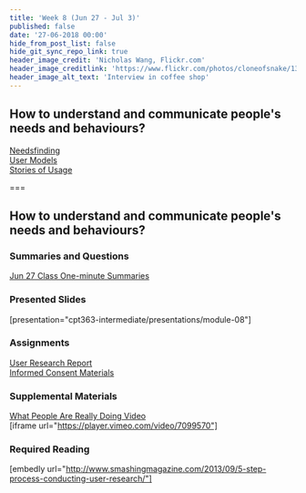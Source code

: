 ```yaml
---
title: 'Week 8 (Jun 27 - Jul 3)'
published: false
date: '27-06-2018 00:00'
hide_from_post_list: false
hide_git_sync_repo_link: true
header_image_credit: 'Nicholas Wang, Flickr.com'
header_image_creditlink: 'https://www.flickr.com/photos/cloneofsnake/13966760787/'
header_image_alt_text: 'Interview in coffee shop'
---
```


## How to understand and communicate people's needs and behaviours?
[Needsfinding](../../presentations/module-08?target=_blank#/module-08-4)  
[User Models](../../presentations/module-08?target=_blank#/module-08-5)  
[Stories of Usage](../../presentations/module-08?target=_blank#/module-08-6)  

===

## **How to understand and communicate people's needs and behaviours?**

### Summaries and Questions  
[Jun 27 Class One-minute Summaries](https://sso.canvaslms.com/courses/1413912/assignments/9519519)

### Presented Slides  
[presentation="cpt363-intermediate/presentations/module-08"]

### Assignments
[User Research Report](https://sso.canvaslms.com/courses/1413912/assignments/9519534)  
[Informed Consent Materials](https://sso.canvaslms.com/courses/1413912/files/folder/Handouts/Informed%20Consent)  

### Supplemental Materials  
[What People Are Really Doing Video](http://vimeo.com/album/169777/video/7099570)  
[iframe url="https://player.vimeo.com/video/7099570"]

### Required Reading  
[embedly url="http://www.smashingmagazine.com/2013/09/5-step-process-conducting-user-research/"]
